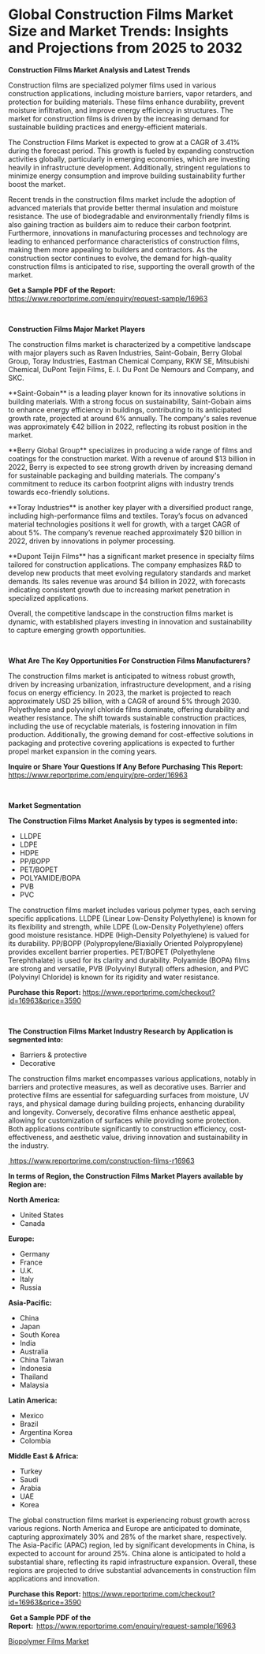 <p><h1>Global Construction Films Market Size and Market Trends: Insights and Projections from 2025 to 2032</h1></p><p><strong>Construction Films Market Analysis and Latest Trends</strong></p>
<p><p>Construction films are specialized polymer films used in various construction applications, including moisture barriers, vapor retarders, and protection for building materials. These films enhance durability, prevent moisture infiltration, and improve energy efficiency in structures. The market for construction films is driven by the increasing demand for sustainable building practices and energy-efficient materials.</p><p>The Construction Films Market is expected to grow at a CAGR of 3.41% during the forecast period. This growth is fueled by expanding construction activities globally, particularly in emerging economies, which are investing heavily in infrastructure development. Additionally, stringent regulations to minimize energy consumption and improve building sustainability further boost the market.</p><p>Recent trends in the construction films market include the adoption of advanced materials that provide better thermal insulation and moisture resistance. The use of biodegradable and environmentally friendly films is also gaining traction as builders aim to reduce their carbon footprint. Furthermore, innovations in manufacturing processes and technology are leading to enhanced performance characteristics of construction films, making them more appealing to builders and contractors. As the construction sector continues to evolve, the demand for high-quality construction films is anticipated to rise, supporting the overall growth of the market.</p></p>
<p><strong>Get a Sample PDF of the Report:&nbsp;</strong> <a href="https://www.reportprime.com/enquiry/request-sample/16963?utm_campaign=3130&utm_medium=2&utm_source=Github&utm_content=ia&utm_term=18032025&utm_id=construction-films">https://www.reportprime.com/enquiry/request-sample/16963</a></p>
<p>&nbsp;</p>
<p><strong>Construction Films Major Market Players</strong></p>
<p><p>The construction films market is characterized by a competitive landscape with major players such as Raven Industries, Saint-Gobain, Berry Global Group, Toray Industries, Eastman Chemical Company, RKW SE, Mitsubishi Chemical, DuPont Teijin Films, E. I. Du Pont De Nemours and Company, and SKC.</p><p>**Saint-Gobain** is a leading player known for its innovative solutions in building materials. With a strong focus on sustainability, Saint-Gobain aims to enhance energy efficiency in buildings, contributing to its anticipated growth rate, projected at around 6% annually. The company's sales revenue was approximately €42 billion in 2022, reflecting its robust position in the market.</p><p>**Berry Global Group** specializes in producing a wide range of films and coatings for the construction market. With a revenue of around $13 billion in 2022, Berry is expected to see strong growth driven by increasing demand for sustainable packaging and building materials. The company's commitment to reduce its carbon footprint aligns with industry trends towards eco-friendly solutions.</p><p>**Toray Industries** is another key player with a diversified product range, including high-performance films and textiles. Toray’s focus on advanced material technologies positions it well for growth, with a target CAGR of about 5%. The company’s revenue reached approximately $20 billion in 2022, driven by innovations in polymer processing.</p><p>**Dupont Teijin Films** has a significant market presence in specialty films tailored for construction applications. The company emphasizes R&D to develop new products that meet evolving regulatory standards and market demands. Its sales revenue was around $4 billion in 2022, with forecasts indicating consistent growth due to increasing market penetration in specialized applications.</p><p>Overall, the competitive landscape in the construction films market is dynamic, with established players investing in innovation and sustainability to capture emerging growth opportunities.</p></p>
<p>&nbsp;</p>
<p><strong>What Are The Key Opportunities For Construction Films Manufacturers?</strong></p>
<p><p>The construction films market is anticipated to witness robust growth, driven by increasing urbanization, infrastructure development, and a rising focus on energy efficiency. In 2023, the market is projected to reach approximately USD 25 billion, with a CAGR of around 5% through 2030. Polyethylene and polyvinyl chloride films dominate, offering durability and weather resistance. The shift towards sustainable construction practices, including the use of recyclable materials, is fostering innovation in film production. Additionally, the growing demand for cost-effective solutions in packaging and protective covering applications is expected to further propel market expansion in the coming years.</p></p>
<p><strong>Inquire or Share Your Questions If Any Before Purchasing This Report:</strong> <a href="https://www.reportprime.com/enquiry/pre-order/16963?utm_campaign=3130&utm_medium=2&utm_source=Github&utm_content=ia&utm_term=18032025&utm_id=construction-films">https://www.reportprime.com/enquiry/pre-order/16963</a></p>
<p>&nbsp;</p>
<p><strong>Market Segmentation</strong></p>
<p><strong>The Construction Films Market Analysis by types is segmented into:</strong></p>
<p><ul><li>LLDPE</li><li>LDPE</li><li>HDPE</li><li>PP/BOPP</li><li>PET/BOPET</li><li>POLYAMIDE/BOPA</li><li>PVB</li><li>PVC</li></ul></p>
<p><p>The construction films market includes various polymer types, each serving specific applications. LLDPE (Linear Low-Density Polyethylene) is known for its flexibility and strength, while LDPE (Low-Density Polyethylene) offers good moisture resistance. HDPE (High-Density Polyethylene) is valued for its durability. PP/BOPP (Polypropylene/Biaxially Oriented Polypropylene) provides excellent barrier properties. PET/BOPET (Polyethylene Terephthalate) is used for its clarity and durability. Polyamide (BOPA) films are strong and versatile, PVB (Polyvinyl Butyral) offers adhesion, and PVC (Polyvinyl Chloride) is known for its rigidity and water resistance.</p></p>
<p><strong>Purchase this Report:&nbsp;</strong><a href="https://www.reportprime.com/checkout?id=16963&price=3590&utm_campaign=3130&utm_medium=2&utm_source=Github&utm_content=ia&utm_term=18032025&utm_id=construction-films">https://www.reportprime.com/checkout?id=16963&price=3590</a></p>
<p>&nbsp;</p>
<p><strong>The Construction Films Market Industry Research by Application is segmented into:</strong></p>
<p><ul><li>Barriers & protective</li><li>Decorative</li></ul></p>
<p><p>The construction films market encompasses various applications, notably in barriers and protective measures, as well as decorative uses. Barrier and protective films are essential for safeguarding surfaces from moisture, UV rays, and physical damage during building projects, enhancing durability and longevity. Conversely, decorative films enhance aesthetic appeal, allowing for customization of surfaces while providing some protection. Both applications contribute significantly to construction efficiency, cost-effectiveness, and aesthetic value, driving innovation and sustainability in the industry.</p></p>
<p><a href="https://www.reportprime.com/construction-films-r16963?utm_campaign=3130&utm_medium=2&utm_source=Github&utm_content=ia&utm_term=18032025&utm_id=construction-films">&nbsp;https://www.reportprime.com/construction-films-r16963</a></p>
<p><strong>In terms of Region, the Construction Films Market Players available by Region are:</strong></p>
<p>
    <p> <strong> North America: </strong>
        <ul>
            <li>United States</li>
            <li>Canada</li>
        </ul>
        </p> 
    <p> <strong> Europe: </strong>
        <ul>
            <li>Germany</li>
            <li>France</li>
            <li>U.K.</li>
            <li>Italy</li>
            <li>Russia</li>
        </ul>
        </p> 
    <p> <strong> Asia-Pacific: </strong>
        <ul>
            <li>China</li>
            <li>Japan</li>
            <li>South Korea</li>
            <li>India</li>
            <li>Australia</li>
            <li>China Taiwan</li>
            <li>Indonesia</li>
            <li>Thailand</li>
            <li>Malaysia</li>
        </ul>
        </p> 
    <p> <strong> Latin America: </strong>
        <ul>
            <li>Mexico</li>
            <li>Brazil</li>
            <li>Argentina Korea</li>
            <li>Colombia</li>
        </ul>
        </p> 
    <p> <strong> Middle East & Africa: </strong>
        <ul>
            <li>Turkey</li>
            <li>Saudi</li>
            <li>Arabia</li>
            <li>UAE</li>
            <li>Korea</li>
        </ul>
    </p>
    </p>
<p><p>The global construction films market is experiencing robust growth across various regions. North America and Europe are anticipated to dominate, capturing approximately 30% and 28% of the market share, respectively. The Asia-Pacific (APAC) region, led by significant developments in China, is expected to account for around 25%. China alone is anticipated to hold a substantial share, reflecting its rapid infrastructure expansion. Overall, these regions are projected to drive substantial advancements in construction film applications and innovation.</p></p>
<p><strong>Purchase this Report: </strong><a href="https://www.reportprime.com/checkout?id=16963&price=3590&utm_campaign=3130&utm_medium=2&utm_source=Github&utm_content=ia&utm_term=18032025&utm_id=construction-films">https://www.reportprime.com/checkout?id=16963&price=3590</a></p>
<p>&nbsp;<strong>Get a Sample PDF of the Report:&nbsp;&nbsp;</strong><a href="https://www.reportprime.com/enquiry/request-sample/16963?utm_campaign=3130&utm_medium=2&utm_source=Github&utm_content=ia&utm_term=18032025&utm_id=construction-films">https://www.reportprime.com/enquiry/request-sample/16963</a></p>
<p><strong></strong></p>
<p><p><a href="https://github.com/voigttyagi/Market-Research-Report-List-1/blob/main/biopolymer-films-market.md?utm_campaign=3130&utm_medium=2&utm_source=Github&utm_content=ia&utm_term=18032025&utm_id=construction-films">Biopolymer Films Market</a></p></p>